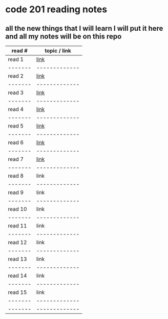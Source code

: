 # code 201 reading notes
## all the new things that I will learn I will put it here and all my notes will be on this repo 

read # | topic / link
-------|-------------
read 1 | [link](https://ragadnajjar.github.io/reading-notes/class-01) 
-------|-------------
read 2 | [link](https://ragadnajjar.github.io/reading-notes/class-02)
-------|-------------
read 3 | [link](https://ragadnajjar.github.io/reading-notes/read3)
-------|-------------
read 4 | [link](https://ragadnajjar.github.io/reading-notes/READ4.README)
-------|-------------
read 5 | [link](https://ragadnajjar.github.io/reading-notes/read5) 
-------|-------------
read 6 | [link](https://ragadnajjar.github.io/reading-notes/class-06)
-------|-------------
read 7 | [link](https://ragadnajjar.github.io/reading-notes/class-07)
-------|-------------
read 8 |link
-------|-------------
read 9 | link
-------|-------------
read 10| link
-------|-------------
read 11| link 
-------|-------------
read 12| link 
-------|-------------
read 13| link 
-------|-------------
read 14| link 
-------|-------------
read 15| link 
-------|-------------
-------|-------------
